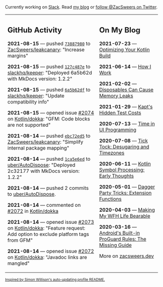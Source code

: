 Currently working on [Slack](https://slack.com/). Read [my blog](https://zacsweers.dev/) or [follow @ZacSweers on Twitter](https://twitter.com/ZacSweers).

<table><tr><td valign="top" width="60%">

## GitHub Activity
<!-- githubActivity starts -->
**2021-08-15** — pushed [`73887980`](https://github.com/ZacSweers/leakcanary/commit/73887980fa119832266d7f122f1343810132c795) to [ZacSweers/leakcanary](https://api.github.com/repos/ZacSweers/leakcanary): "Increase margins"

**2021-08-15** — pushed [`127c487e`](https://github.com/slackhq/keeper/commit/127c487e4efa4ae0cf3a4f1884433f3903326fb7) to [slackhq/keeper](https://api.github.com/repos/slackhq/keeper): "Deployed 6a5b62d with MkDocs version: 1.2.2"

**2021-08-15** — pushed [`6a5b62df`](https://github.com/slackhq/keeper/commit/6a5b62dfd953a04c22e4481e6feb2608701822b4) to [slackhq/keeper](https://api.github.com/repos/slackhq/keeper): "Update compatibility info"

**2021-08-15** — opened issue [#2074](https://api.github.com/repos/Kotlin/dokka/issues/2074) on [Kotlin/dokka](https://api.github.com/repos/Kotlin/dokka): "GFM: Code blocks are not supported"

**2021-08-14** — pushed [`ebc72ed5`](https://github.com/ZacSweers/leakcanary/commit/ebc72ed570a7b9b777553c96485654959d6b3bf4) to [ZacSweers/leakcanary](https://api.github.com/repos/ZacSweers/leakcanary): "Simplify internal package mapping"

**2021-08-14** — pushed [`1ca5e6ed`](https://github.com/uber/AutoDispose/commit/1ca5e6eded7a30c5ac27ee61765fee3584ec0420) to [uber/AutoDispose](https://api.github.com/repos/uber/AutoDispose): "Deployed 2c32177 with MkDocs version: 1.2.2"

**2021-08-14** — pushed 2 commits to [uber/AutoDispose](https://api.github.com/repos/uber/AutoDispose).

**2021-08-14** — commented on [#2072](https://github.com/Kotlin/dokka/issues/2072#issuecomment-898981496) in [Kotlin/dokka](https://api.github.com/repos/Kotlin/dokka)

**2021-08-14** — opened issue [#2073](https://api.github.com/repos/Kotlin/dokka/issues/2073) on [Kotlin/dokka](https://api.github.com/repos/Kotlin/dokka): "Feature request: Add option to exclude platform tags from GFM"

**2021-08-14** — opened issue [#2072](https://api.github.com/repos/Kotlin/dokka/issues/2072) on [Kotlin/dokka](https://api.github.com/repos/Kotlin/dokka): "Javadoc links are mangled"
<!-- githubActivity ends -->
</td><td valign="top" width="40%">

## On My Blog
<!-- blog starts -->
**2021-07-23** — [Optimizing Your Kotlin Build](https://www.zacsweers.dev/optimizing-your-kotlin-build/)

**2021-06-14** — [How I Work](https://www.zacsweers.dev/how-i-work/)

**2021-02-02** — [Disposables Can Cause Memory Leaks](https://www.zacsweers.dev/disposables-can-cause-memory-leaks/)

**2021-01-29** — [Kapt's Hidden Test Costs](https://www.zacsweers.dev/kapts-hidden-test-costs/)

**2020-07-13** — [Time in UI Programming](https://www.zacsweers.dev/time-in-ui/)

**2020-07-08** — [Tick Tock: Desugaring and Timezones](https://www.zacsweers.dev/ticktock-desugaring-timezones/)

**2020-06-11** — [Kotlin Symbol Processing: Early Thoughts](https://www.zacsweers.dev/kotlin-symbol-processor-early-thoughts/)

**2020-05-01** — [Dagger Party Tricks: Extension Functions](https://www.zacsweers.dev/dagger-party-tricks-extension-functions/)

**2020-04-03** — [Making My WFH Life Bearable](https://www.zacsweers.dev/making-wfh-life-bearable/)

**2020-03-16** — [Android's Built-in ProGuard Rules: The Missing Guide](https://www.zacsweers.dev/android-proguard-rules/)
<!-- blog ends -->
More on [zacsweers.dev](https://zacsweers.dev/)
</td></tr></table>

<sub><a href="https://simonwillison.net/2020/Jul/10/self-updating-profile-readme/">Inspired by Simon Willison's auto-updating profile README.</a></sub>
